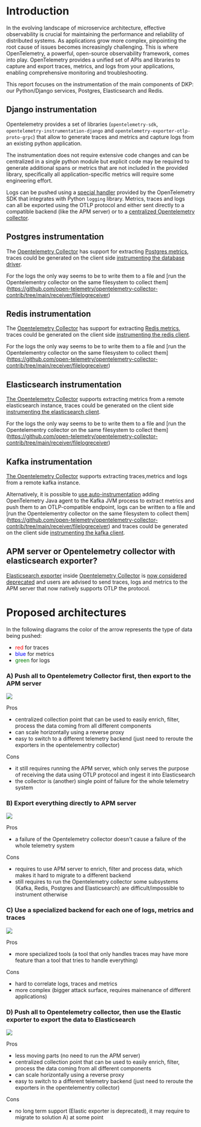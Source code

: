 # Introduction

In the evolving landscape of microservice architecture, effective observability is crucial for maintaining the performance and reliability of distributed systems. As applications grow more complex, pinpointing the root cause of issues becomes increasingly challenging. This is where OpenTelemetry, a powerful, open-source observability framework, comes into play. OpenTelemetry provides a unified set of APIs and libraries to capture and export traces, metrics, and logs from your applications, enabling comprehensive monitoring and troubleshooting.

This report focuses on the instrumentation of the main components of DKP: our Python/Django services, Postgres, Elasticsearch and Redis.

## Django instrumentation

Opentelemetry provides a set of libraries (`opentelemetry-sdk`, `opentelemetry-instrumentation-django` and `opentelemetry-exporter-otlp-proto-grpc`) that
allow to generate traces and metrics and capture logs from an existing python application.

The instrumentation does not require extensive code changes and can be centralized in a single python module but explicit code may be required to generate additional spans or metrics that are not included in the provided library, specifically all application-specific metrics will require some engineering effort.

Logs can be pushed using a [special handler](https://github.com/mhausenblas/ref.otel.help/blob/main/how-to/logs-collection/yoda/main.py#L34) provided by the OpenTelemetry SDK that integrates with Python `logging` library.
Metrics, traces and logs can all be exported using the OTLP protocol and either sent directly to a compatible backend (like the APM server) or to a [centralized Opentelemetry collector](https://opentelemetry.io/docs/collector/deployment/gateway/).

## Postgres instrumentation

The [Opentelemetry Collector](https://github.com/open-telemetry/opentelemetry-collector-contrib/tree/main/receiver/postgresqlreceiver) has support
for extracting [Postgres metrics](https://github.com/open-telemetry/opentelemetry-collector-contrib/blob/main/receiver/postgresqlreceiver/metadata.yaml),
traces could be generated on the client side [instrumenting the database driver](https://github.com/open-telemetry/opentelemetry-python-contrib/tree/main/instrumentation/opentelemetry-instrumentation-psycopg2).

For the logs the only way seems to be to write them to a file and [run the Opentelementry collector on the same filesystem to collect them]
(https://github.com/open-telemetry/opentelemetry-collector-contrib/tree/main/receiver/filelogreceiver)

## Redis instrumentation

The [Opentelemetry Collector](https://github.com/open-telemetry/opentelemetry-collector-contrib/tree/main/receiver/redisreceiver) has support
for extracting [Redis metrics](https://github.com/open-telemetry/opentelemetry-collector-contrib/blob/main/receiver/redisreceiver/metric_functions.go),
traces could be generated on the client side [instrumenting the redis client](https://github.com/open-telemetry/opentelemetry-python-contrib/tree/main/instrumentation/opentelemetry-instrumentation-redis).

For the logs the only way seems to be to write them to a file and [run the Opentelementry collector on the same filesystem to collect them]
(https://github.com/open-telemetry/opentelemetry-collector-contrib/tree/main/receiver/filelogreceiver)

## Elasticsearch instrumentation

[The Opentelemetry Collector](https://github.com/open-telemetry/opentelemetry-collector-contrib/tree/main/receiver/elasticsearchreceiver) supports extracting metrics from a remote elasticsearch instance, traces could be generated on the client side [instrumenting the elasticsearch client](https://github.com/open-telemetry/opentelemetry-python-contrib/tree/main/instrumentation/opentelemetry-instrumentation-elasticsearch).

For the logs the only way seems to be to write them to a file and [run the Opentelementry collector on the same filesystem to collect them]
(https://github.com/open-telemetry/opentelemetry-collector-contrib/tree/main/receiver/filelogreceiver)

## Kafka instrumentation

[The Opentelemetry Collector](https://github.com/open-telemetry/opentelemetry-collector-contrib/tree/main/receiver/kafkareceiver) supports extracting traces,metrics and logs from a remote kafka instance.

Alternatively, it is possible to [use auto-instrumentation](https://opentelemetry.io/docs/demo/services/kafka/)
adding OpenTelemetry Java agent to the Kafka JVM process to extract metrics and push them to an OTLP-compatible endpoint,
logs can be written to a file and [run the Opentelementry collector on the same filesystem to collect them]
(https://github.com/open-telemetry/opentelemetry-collector-contrib/tree/main/receiver/filelogreceiver) and
traces could be generated on the client side [instrumenting the kafka client](https://github.com/open-telemetry/opentelemetry-python-contrib/tree/main/instrumentation/opentelemetry-instrumentation-kafka-python).

## APM server or Opentelemetry collector with elasticsearch exporter?

[Elasticsearch exporter](https://www.elastic.co/guide/en/apm/get-started/7.10/open-telemetry-elastic.html) inside
[Opentelemetry Collector](https://github.com/open-telemetry/opentelemetry-collector-contrib/tree/main/exporter/elasticsearchexporter) is [now considered deprecated](https://www.elastic.co/guide/en/apm/get-started/7.15/open-telemetry-elastic.html) and users are advised to send traces, logs and metrics to the APM server that now natively supports OTLP the protocol.

# Proposed architectures

In the following diagrams the color of the arrow represents the type of data being pushed:

- <span style="color:red">red</span> for traces
- <span style="color:blue">blue</span> for metrics
- <span style="color:green">green</span> for logs

### A) Push all to Opentelemetry Collector first, then export to the APM server

<img src="./elk_everything_to_collector.svg">

Pros

- centralized collection point that can be used to easily enrich, filter, process the data coming from all different components
- can scale horizontally using a reverse proxy
- easy to switch to a different telemetry backend (just need to reroute the exporters in the opentelementry collector)

Cons

- it still requires running the APM server, which only serves the purpose of receiving the data using OTLP protocol and ingest it into Elasticsearch
- the collector is (another) single point of failure for the whole telemetry system

### B) Export everything directly to APM server

<img src="./elk.svg">

Pros

- a failure of the Opentelemetry collector doesn't cause a failure of the whole telemetry system

Cons

- requires to use APM server to enrich, filter and process data, which makes it hard to migrate to a different backend
- still requires to run the Opentelemetry collector some subsystems (Kafka, Redis, Postgres and Elasticsearch) are difficult/impossible to instrument otherwise

### C) Use a specialized backend for each one of logs, metrics and traces

<img src="./jaeger.svg">

Pros

- more specialized tools (a tool that only handles traces may have more feature than a tool that tries to handle everything)

Cons

- hard to correlate logs, traces and metrics
- more complex (bigger attack surface, requires mainenance of different applications)

### D) Push all to Opentelemetry collector, then use the Elastic exporter to export the data to Elasticsearch

<img src="./collector.svg">

Pros

- less moving parts (no need to run the APM server)
- centralized collection point that can be used to easily enrich, filter, process the data coming from all different components
- can scale horizontally using a reverse proxy
- easy to switch to a different telemetry backend (just need to reroute the exporters in the opentelementry collector)

Cons

- no long term support (Elastic exporter is deprecated), it may require to migrate to solution A) at some point
